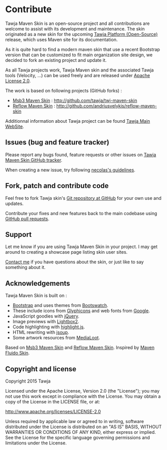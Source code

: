 # Contribute

Tawja Maven Skin is an open-source project and all contributions are welcome to assist with its
development and maintenance. The skin originated as a new skin for the upcoming
[Tawja Platform (Open-Source)][tawja] release, which uses Maven site for its documentation.

As it is quite hard to find a modern maven skin that use a recent Bootstrap version 
that can be customized to fit main organization site design, we decided to fork an existing project and update it.

As all Tawja projects work, Tawja Maven skin and the associated Tawja tools (Velocity, ...) can be
used freely and are released under [Apache License 2.0][apache-license].

[apache-license]: http://www.apache.org/licenses/LICENSE-2.0

The work is based on following projects (GitHub forks) : 

+ [Msb3 Maven Skin][msb3] : http://github.com/tawja/twj-maven-skin
+ [Reflow Maven Skin][reflow] : http://github.com/andriusvelykis/reflow-maven-skin

[msb3]: http://github.com/tunguski/msb3-maven-skin
[reflow]: http://github.com/andriusvelykis/reflow-maven-skin

Additionnal information about Tawja project can be found [Tawja Main WebSite][tawja].

[tawja]: http://www.tawja.org



## Issues (bug and feature tracker)

Please report any bugs found, feature requests or other issues on
[Tawja Maven Skin GitHub tracker][twj-maven-skins-issues].

[twj-maven-skins-issues]: http://github.com/tawja/twj-maven-skins/issues/

When creating a new issue, try following [necolas's guidelines][issue-guidelines].

[issue-guidelines]: http://github.com/necolas/issue-guidelines/#readme


## Fork, patch and contribute code

Feel free to fork Tawja skin's [Git repository at GitHub][twj-maven-skins-github] for your own use and
updates.

Contribute your fixes and new features back to the main codebase using
[GitHub pull requests][github-pull-req].

[twj-maven-skins-github]: http://github.com/tawja/twj-maven-skins/
[github-pull-req]: http://help.github.com/articles/using-pull-requests


## Support

Let me know if you are using Tawja Maven Skin in your project. I may get around to creating a showcase
page listing skin user sites.

[Contact me][twj-site] if you have questions about the skin, or just like to say something about it.
<!--
If you _really really_ like the skin and want to support the author, I will be glad to
[accept a small donation][donate].
-->

[twj-site]: http://www.tawja.org

<!--
[donate]: https://www.paypal.com/cgi-bin/webscr?cmd=_s-xclick&amp;hosted_button_id=?????
-->

## Acknowledgements

Tawja Maven Skin is built on : 

+ [Bootstrap][bootstrap] and uses themes from [Bootswatch][bootswatch].
+ These include icons from [Glyphicons][glyphicons] and web fonts from [Google][webfonts].
+ JavaScript goodies with [jQuery][jquery].
+ Image previews with [Lightbox2][lightbox2].
+ Code highlighting with [highlight.js][highlight-js].
+ HTML rewriting with [jsoup][jsoup].
+ Some artwork resources from [MediaLoot][medialoot].

Based on [Msb3 Maven Skin][msb3] and [Reflow Maven Skin][reflow]. Inspired by [Maven Fluido Skin][fluido].

[bootstrap]: http://getbootstrap.com/
[bootswatch]: http://bootswatch.com/
[glyphicons]: http://glyphicons.com/
[webfonts]: http://www.google.com/webfonts/
[jquery]: http://jquery.org
[lightbox2]: http://lokeshdhakar.com/projects/lightbox2
[highlight-js]: http://softwaremaniacs.org/soft/highlight/en/
[jsoup]: http://jsoup.org/
[medialoot]: http://medialoot.com/
[fluido]: http://maven.apache.org/skins/maven-fluido-skin/
[reflow]: http://andriusvelykis.github.io/reflow-maven-skin/
[msb3]: http://github.com/tunguski/msb3-maven-skin


## Copyright and license

Copyright 2015 Tawja

Licensed under the Apache License, Version 2.0 (the "License");
you may not use this work except in compliance with the License.
You may obtain a copy of the License in the LICENSE file, or at:

   http://www.apache.org/licenses/LICENSE-2.0

Unless required by applicable law or agreed to in writing, software
distributed under the License is distributed on an "AS IS" BASIS,
WITHOUT WARRANTIES OR CONDITIONS OF ANY KIND, either express or implied.
See the License for the specific language governing permissions and
limitations under the License.
